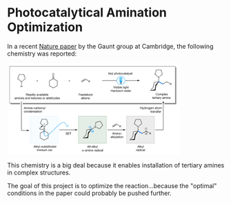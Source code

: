 # Photocatalytical Amination Optimization

In a recent [Nature paper](https://www.nature.com/articles/s41586-018-0537-9) by the Gaunt group at Cambridge, the following chemistry was reported:

<img src="trowbridge_nature_fig1.png" width="400" />

This chemistry is a big deal because it enables installation of tertiary amines in complex structures.  

The goal of this project is to optimize the reaction...because the "optimal" conditions in the paper could probably be pushed further. 